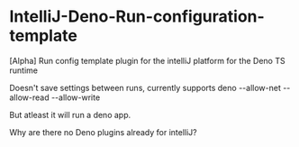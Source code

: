 # IntelliJ-Deno-Run-configuration-template
[Alpha] Run config template plugin for the intelliJ platform for the Deno TS runtime

Doesn't save settings between runs, currently supports deno --allow-net --allow-read --allow-write

But atleast it will run a deno app.

Why are there no Deno plugins already for intelliJ?
